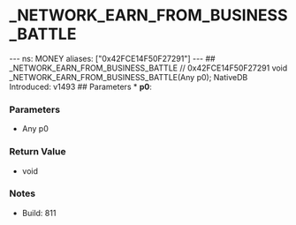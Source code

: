 # _NETWORK_EARN_FROM_BUSINESS_BATTLE

--- ns: MONEY aliases: ["0x42FCE14F50F27291"] --- ## _NETWORK_EARN_FROM_BUSINESS_BATTLE  // 0x42FCE14F50F27291 void _NETWORK_EARN_FROM_BUSINESS_BATTLE(Any p0);  NativeDB Introduced: v1493  ## Parameters * **p0**:

### Parameters
* Any p0

### Return Value
* void

### Notes
* Build: 811

